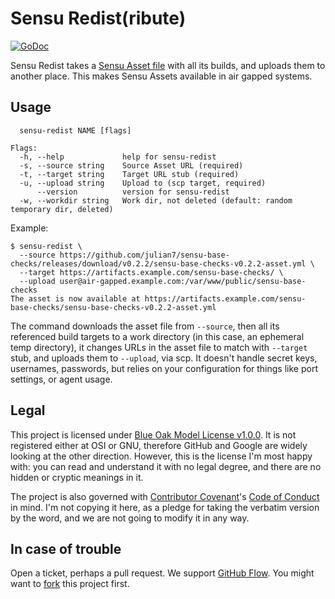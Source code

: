 # Sensu Redist(ribute)

[![GoDoc](https://godoc.org/github.com/julian7/sensu-redist?status.svg)](https://godoc.org/github.com/julian7/sensu-redist)

Sensu Redist takes a [Sensu Asset file](https://docs.sensu.io/sensu-go/latest/reference/assets/) with all its builds, and uploads them to another place. This makes Sensu Assets available in air gapped systems.

## Usage

```text
  sensu-redist NAME [flags]

Flags:
  -h, --help             help for sensu-redist
  -s, --source string    Source Asset URL (required)
  -t, --target string    Target URL stub (required)
  -u, --upload string    Upload to (scp target, required)
      --version          version for sensu-redist
  -w, --workdir string   Work dir, not deleted (default: random temporary dir, deleted)
```

Example:

```shell
$ sensu-redist \
  --source https://github.com/julian7/sensu-base-checks/releases/download/v0.2.2/sensu-base-checks-v0.2.2-asset.yml \
  --target https://artifacts.example.com/sensu-base-checks/ \
  --upload user@air-gapped.example.com:/var/www/public/sensu-base-checks
The asset is now available at https://artifacts.example.com/sensu-base-checks/sensu-base-checks-v0.2.2-asset.yml
```

The command downloads the asset file from `--source`, then all its referenced build targets to a work directory (in this case, an ephemeral temp directory), it changes URLs in the asset file to match with `--target` stub, and uploads them to `--upload`, via scp. It doesn't handle secret keys, usernames, passwords, but relies on your configuration for things like port settings, or agent usage.

## Legal

This project is licensed under [Blue Oak Model License v1.0.0](https://blueoakcouncil.org/license/1.0.0). It is not registered either at OSI or GNU, therefore GitHub and Google are widely looking at the other direction. However, this is the license I'm most happy with: you can read and understand it with no legal degree, and there are no hidden or cryptic meanings in it.

The project is also governed with [Contributor Covenant](https://contributor-covenant.org/)'s [Code of Conduct](https://www.contributor-covenant.org/version/1/4/) in mind. I'm not copying it here, as a pledge for taking the verbatim version by the word, and we are not going to modify it in any way.

## In case of trouble

Open a ticket, perhaps a pull request. We support [GitHub Flow](https://guides.github.com/introduction/flow/). You might want to [fork](https://guides.github.com/activities/forking/) this project first.
